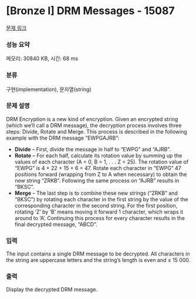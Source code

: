# [Bronze I] DRM Messages - 15087 

[문제 링크](https://www.acmicpc.net/problem/15087) 

### 성능 요약

메모리: 30840 KB, 시간: 68 ms

### 분류

구현(implementation), 문자열(string)

### 문제 설명

<p>DRM Encryption is a new kind of encryption. Given an encrypted string (which we’ll call a DRM message), the decryption process involves three steps: Divide, Rotate and Merge. This process is described in the following example with the DRM message “EWPGAJRB”:</p>

<ul>
	<li><strong>Divide</strong> – First, divide the message in half to “EWPG” and “AJRB”.</li>
	<li><strong>Rotate</strong> – For each half, calculate its rotation value by summing up the values of each character (A = 0, B = 1, . . . Z = 25). The rotation value of “EWPG” is 4 + 22 + 15 + 6 = 47. Rotate each character in “EWPG” 47 positions forward (wrapping from Z to A when necessary) to obtain the new string “ZRKB”. Following the same process on “AJRB” results in “BKSC”.</li>
	<li><strong>Merge</strong> – The last step is to combine these new strings (“ZRKB” and “BKSC”) by rotating each character in the first string by the value of the corresponding character in the second string. For the first position, rotating ‘Z’ by ‘B’ means moving it forward 1 character, which wraps it around to ‘A’. Continuing this process for every character results in the final decrypted message, “ABCD”.</li>
</ul>

### 입력 

 <p>The input contains a single DRM message to be decrypted. All characters in the string are uppercase letters and the string’s length is even and ≤ 15 000.</p>

### 출력 

 <p>Display the decrypted DRM message.</p>

